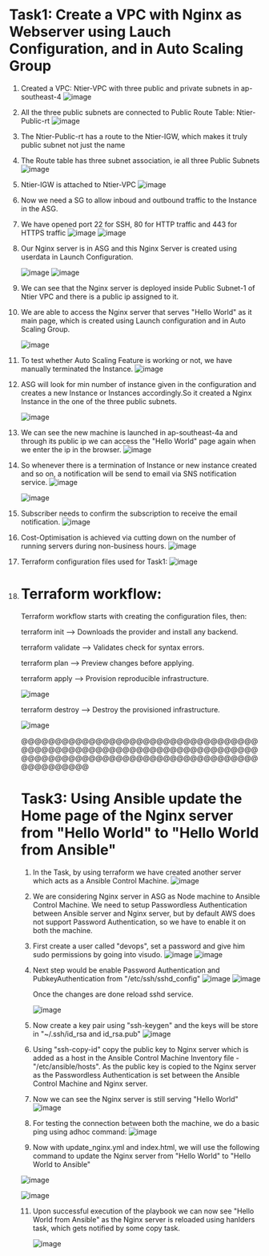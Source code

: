 # Task1: Create a VPC with Nginx as Webserver using Lauch Configuration, and in Auto Scaling Group
1. Created a VPC: Ntier-VPC with three public and private subnets in ap-southeast-4
   ![image](https://github.com/devclosre/task1/assets/143948725/a3b4e90f-8244-4526-b495-10ba17e1d5f2)
2. All the three public subnets are connected to Public Route Table: Ntier-Public-rt
   ![image](https://github.com/devclosre/task1/assets/143948725/6f5eaf18-2dd8-4853-902b-d28c902f4ed5)
3. The Ntier-Public-rt has a route to the Ntier-IGW, which makes it truly public subnet not just the name
4. The Route table has three subnet association, ie all three Public Subnets
   ![image](https://github.com/devclosre/task1/assets/143948725/c616960f-2928-4f2e-85ef-9f14a3e54b55)
5.  Ntier-IGW is attached to Ntier-VPC
    ![image](https://github.com/devclosre/task1/assets/143948725/ebaf9d41-5900-4771-be2d-3ad16df2a8dd)
6. Now we need a SG to allow inboud and outbound traffic to the Instance in the ASG.
7. We have opened port 22 for SSH, 80 for HTTP traffic and 443 for HTTPS traffic
   ![image](https://github.com/devclosre/task1/assets/143948725/7f1c8ed3-8270-4c7e-9278-e1a16a0f07b4)
   ![image](https://github.com/devclosre/task1/assets/143948725/9b361605-7a4b-4ed5-98ac-1826ff06bbec)
9. Our Nginx server is in ASG and this Nginx Server is created using userdata in Launch Configuration.
   
    ![image](https://github.com/devclosre/task1/assets/143948725/fa4bf29f-c6f3-48aa-bc6c-4ca846494f70)
   ![image](https://github.com/devclosre/task1/assets/143948725/15c00c92-817e-48b7-8813-6f98cf02f708)
10. We can see that the Nginx server is deployed inside Public Subnet-1 of Ntier VPC and there is a public ip assigned to it.
11. We are able to access the Nginx server that serves "Hello World" as it main page, which is created using
    Launch configuration and in Auto Scaling Group.
    
    ![image](https://github.com/devclosre/task1/assets/143948725/ca55a6a5-f0a4-41cd-91e1-0c21eae5dc8b)
12. To test whether Auto Scaling Feature is working or not, we have manually terminated the Instance.
    ![image](https://github.com/devclosre/task1/assets/143948725/935c30e4-023b-47f8-bef9-e4f765f48c6e)
13. ASG will look for min number of instance given in the configuration and creates a new Instance or Instances
    accordingly.So it created a Nginx Instance in the one of the three public subnets.
    
    ![image](https://github.com/devclosre/task1/assets/143948725/9dd651f9-1cf2-4b00-ab1c-2ce04ef0c0cd)
15. We can see the new machine is launched in ap-southeast-4a and through its public ip we can access
    the "Hello World" page again when we enter the ip in the browser.
    ![image](https://github.com/devclosre/task1/assets/143948725/b9e23913-82ad-4bcc-ab65-15c606e13912)
16. So whenever there is a termination of Instance or new instance created and so on, a notification
    will be send to email via SNS notification service.
    ![image](https://github.com/devclosre/task1/assets/143948725/13bf9ea5-e60a-4943-a0c0-23ed0070245f)

    ![image](https://github.com/devclosre/task1/assets/143948725/815deba7-d5b4-4dc3-a475-601fcc4b2156)
18. Subscriber needs to confirm the subscription to receive the email notification.
    ![image](https://github.com/devclosre/task1/assets/143948725/bf46b72c-8154-4ab9-aaed-046957709771)
19. Cost-Optimisation is achieved via cutting down on the number of running servers during non-business hours.
    ![image](https://github.com/devclosre/task1/assets/143948725/6b46afcc-2ab4-4157-ab6b-4d7caffb7cd4)
    
20. Terraform configuration files used for Task1:
    ![image](https://github.com/devclosre/task1/assets/143948725/55cbdc9e-001e-4a7f-a28d-08b32f31495b)
    
22. # Terraform workflow:
      Terraform workflow starts with creating the configuration files, then:
    
      terraform init --> Downloads the provider and install any backend.
    
      terraform validate --> Validates check for syntax errors.
    
      terraform plan --> Preview changes before applying.
    
      terraform apply --> Provision reproducible infrastructure.
    
    ![image](https://github.com/devclosre/task1/assets/143948725/0142f08e-b402-4033-bab0-bdfc24eef03b)
    
      terraform destroy --> Destroy the provisioned infrastructure.
    
    ![image](https://github.com/devclosre/task1/assets/143948725/2fba2420-5835-4e11-8646-0bdef5499ae0)


    @@@@@@@@@@@@@@@@@@@@@@@@@@@@@@@@@@@@@@@@@@@@@@@@@@@@@@@@@@@@@@@@@@@@@@@@@@@@@@@@@@@@@@@@@@@@@@@@@@@@@@@@@@@@@@@@@@@

    # Task3: Using Ansible update the Home page of the Nginx server from "Hello World" to "Hello World from Ansible"
    1. In the Task, by using terraform we have created another server which acts as a Ansible Control Machine.
       ![image](https://github.com/devclosre/task1/assets/143948725/fe3697c7-6ff5-4358-80d1-b1d83c85d468)

    2. We are considering Nginx server in ASG as Node machine to Ansible Control Machine.
       We need to setup Passwordless Authentication between Ansible server and Nginx server, but by default AWS does not support
       Password Authentication, so we have to enable it on both the machine.
    3. First create a user called "devops", set a password and give him sudo permissions by going into visudo.
       ![image](https://github.com/devclosre/task1/assets/143948725/20d4693a-e350-48c9-9050-74c8a66c4cca)
       ![image](https://github.com/devclosre/task1/assets/143948725/10b7cc30-2480-41a5-9ff6-5b3c7918be58)

    4. Next step would be enable Password Authentication and PubkeyAuthentication from "/etc/ssh/sshd_config" 
       ![image](https://github.com/devclosre/task1/assets/143948725/ae5325b2-c3f2-430d-bd48-1d12cd1e5c44)
       ![image](https://github.com/devclosre/task1/assets/143948725/b88bc63c-91f1-48bc-9431-81f847b9779d)

       Once the changes are done reload sshd service.

       ![image](https://github.com/devclosre/task1/assets/143948725/ea9686a6-4207-4011-a282-d581024150f0)

    6. Now create a key pair using "ssh-keygen" and the keys will be store in "~/.ssh/id_rsa and id_rsa.pub"
       ![image](https://github.com/devclosre/task1/assets/143948725/30410dbc-1dbc-4900-b610-234528de3e90)

       

    7. Using "ssh-copy-id" copy the public key to Nginx server which is added as a host in the Ansible Control Machine
       Inventory file - "/etc/ansible/hosts". As the public key is copied to the Nginx server as the Passwordless Authentication
       is set between the Ansible Control Machine and Nginx server.

    8. Now we can see the Nginx server is still serving "Hello World"
       ![image](https://github.com/devclosre/task1/assets/143948725/d8d776d1-57b6-47d3-be01-bb7a502b4255)

    9. For testing the connection between both the machine, we do a basic ping using adhoc command:
       ![image](https://github.com/devclosre/task1/assets/143948725/127f4b32-a625-48cd-b4b3-38433aed4feb)

    10. Now with update_nginx.yml and index.html, we will use the following command to update the Nginx server from "Hello World" to
        "Hello World to Ansible"
        
       ![image](https://github.com/devclosre/task1/assets/143948725/4cac7200-7e9c-441d-832d-bb4bd0319483)

       ![image](https://github.com/devclosre/task1/assets/143948725/96209de6-8ff9-4786-9363-99601a8d1daf)

    11. Upon successful execution of the playbook we can now see "Hello World from Ansible" as the Nginx server is reloaded using hanlders task,
        which gets notified by some copy task.
        
        ![image](https://github.com/devclosre/task1/assets/143948725/af6999a9-097b-467a-9651-326aaabbf7ca)









    


    





    





   



